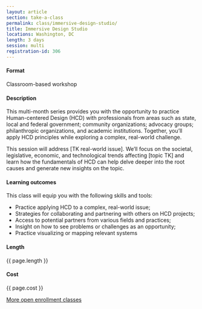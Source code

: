 ```yaml
---
layout: article
section: take-a-class
permalink: class/immersive-design-studio/
title: Immersive Design Studio
locations: Washington, DC
length: 3 days
session: multi
registration-id: 306
---
```


#### Format

Classroom-based workshop

#### Description

This multi-month series provides you with the opportunity to practice Human-centered Design (HCD) with professionals from areas such as state, local and federal government; community organizations; advocacy groups; philanthropic organizations, and academic institutions. Together, you’ll apply HCD principles while exploring a complex, real-world challenge.

This session will address [TK real-world issue]. We’ll focus on the societal, legislative, economic, and technological trends affecting [topic TK] and learn how the fundamentals of HCD can help delve deeper into the root causes and generate new insights on the topic.

#### Learning outcomes

This class will equip you with the following skills and tools:

* Practice applying HCD to a complex, real-world issue;
* Strategies for collaborating and partnering with others on HCD projects;
* Access to potential partners from various fields and practices;
* Insight on how to see problems or challenges as an opportunity;
* Practice visualizing or mapping relevant systems

#### Length

{{ page.length }}

#### Cost

{{ page.cost }}

[More open enrollment classes](../../take-a-class/open-enrollment-classes/)
